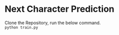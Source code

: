 # Next Character Prediction

Clone the Repository, run the below command.<br>
``
python train.py
``
